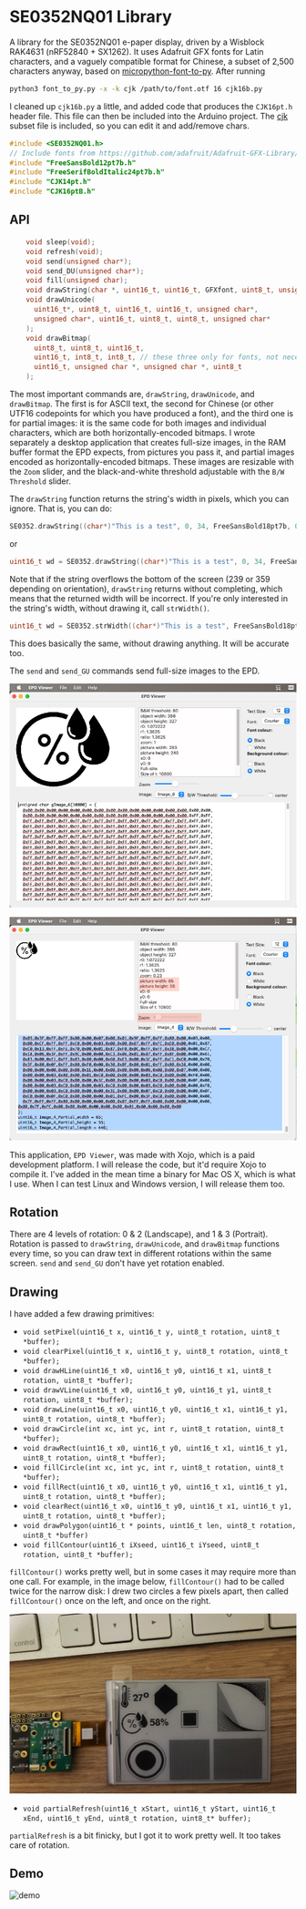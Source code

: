 # SE0352NQ01 Library

A library for the SE0352NQ01 e-paper display, driven by a Wisblock RAK4631 (nRF52840 + SX1262). It uses Adafruit GFX fonts for Latin characters, and a vaguely compatible format for Chinese, a subset of 2,500 characters anyway, based on [micropython-font-to-py](https://github.com/peterhinch/micropython-font-to-py). After running

```sh
python3 font_to_py.py -x -k cjk /path/to/font.otf 16 cjk16b.py
```

I cleaned up `cjk16b.py` a little, and added code that produces the `CJK16pt.h` header file. This file can then be included into the Arduino project. The [cjk](assets/cjk) subset file is included, so you can edit it and add/remove chars.

```c
#include <SE0352NQ01.h>
// Include fonts from https://github.com/adafruit/Adafruit-GFX-Library/tree/master/Fonts
#include "FreeSansBold12pt7b.h"
#include "FreeSerifBoldItalic24pt7b.h"
#include "CJK14pt.h"
#include "CJK16ptB.h"
```

## API

```c
    void sleep(void);
    void refresh(void);
    void send(unsigned char*);
    void send_DU(unsigned char*);
    void fill(unsigned char);
    void drawString(char *, uint16_t, uint16_t, GFXfont, uint8_t, unsigned char*);
    void drawUnicode(
      uint16_t*, uint8_t, uint16_t, uint16_t, unsigned char*,
      unsigned char*, uint16_t, uint8_t, uint8_t, unsigned char*
    );
    void drawBitmap(
      uint8_t, uint8_t, uint16_t,
      uint16_t, int8_t, int8_t, // these three only for fonts, not necessary for bitmap images
      uint16_t, unsigned char *, unsigned char *, uint8_t
    );
```

The most important commands are, `drawString`, `drawUnicode`, and `drawBitmap`. The first is for ASCII text, the second for Chinese (or other UTF16 codepoints for which you have produced a font), and the third one is for partial images: it is the same code for both images and individual characters, which are both horizontally-encoded bitmaps. I wrote separately a desktop application that creates full-size images, in the RAM buffer format the EPD expects, from pictures you pass it, and partial images encoded as horizontally-encoded bitmaps. These images are resizable with the `Zoom` slider, and the black-and-white threshold adjustable with the `B/W Threshold` slider.

The `drawString` function returns the string's width in pixels, which you can ignore. That is, you can do:

```c
SE0352.drawString((char*)"This is a test", 0, 34, FreeSansBold18pt7b, 0, frame);
```

or

```c
uint16_t wd = SE0352.drawString((char*)"This is a test", 0, 34, FreeSansBold18pt7b, 0, frame);
```

Note that if the string overflows the bottom of the screen (239 or 359 depending on orientation), `drawString` returns without completing, which means that the returned width will be incorrect. If you're only interested in the string's width, without drawing it, call `strWidth()`.

```c
uint16_t wd = SE0352.strWidth((char*)"This is a test", FreeSansBold18pt7b);
```

This does basically the same, without drawing anything. It will be accurate too.

The `send` and `send_GU` commands send full-size images to the EPD.

![Full-Size_Image](assets/Full-Size_Image.jpg)

![Resized_Image](assets/Resized_Image.jpg)

This application, `EPD Viewer`, was made with Xojo, which is a paid development platform. I will release the code, but it'd require Xojo to compile it. I've added in the mean time a binary for Mac OS X, which is what I use. When I can test Linux and Windows version, I will release them too.

## Rotation

There are 4 levels of rotation: 0 & 2 (Landscape), and 1 & 3 (Portrait). Rotation is passed to `drawString`, `drawUnicode`, and `drawBitmap` functions every time, so you can draw text in different rotations within the same screen. `send` and `send_GU` don't have yet rotation enabled.

## Drawing

I have added a few drawing primitives:

* `void setPixel(uint16_t x, uint16_t y, uint8_t rotation, uint8_t *buffer);`
* `void clearPixel(uint16_t x, uint16_t y, uint8_t rotation, uint8_t *buffer);`
* `void drawHLine(uint16_t x0, uint16_t y0, uint16_t x1, uint8_t rotation, uint8_t *buffer);`
* `void drawVLine(uint16_t x0, uint16_t y0, uint16_t y1, uint8_t rotation, uint8_t *buffer);`
* `void drawLine(uint16_t x0, uint16_t y0, uint16_t x1, uint16_t y1, uint8_t rotation, uint8_t *buffer);`
* `void drawCircle(int xc, int yc, int r, uint8_t rotation, uint8_t *buffer);`
* `void drawRect(uint16_t x0, uint16_t y0, uint16_t x1, uint16_t y1, uint8_t rotation, uint8_t *buffer);`
* `void fillCircle(int xc, int yc, int r, uint8_t rotation, uint8_t *buffer);`
* `void fillRect(uint16_t x0, uint16_t y0, uint16_t x1, uint16_t y1, uint8_t rotation, uint8_t *buffer);`
* `void clearRect(uint16_t x0, uint16_t y0, uint16_t x1, uint16_t y1, uint8_t rotation, uint8_t *buffer);`
* `void drawPolygon(uint16_t * points, uint16_t len, uint8_t rotation, uint8_t *buffer)`
* `void fillContour(uint16_t iXseed, uint16_t iYseed, uint8_t rotation, uint8_t *buffer);`

`fillContour()` works pretty well, but in some cases it may require more than one call. For example, in the image below, `fillContour()` had to be called twice for the narrow disk: I drew two circles a few pixels apart, then called `fillContour()` once on the left, and once on the right.

![Drawing_Functions](assets/Drawing_Functions.png)

* `void partialRefresh(uint16_t xStart, uint16_t yStart, uint16_t xEnd, uint16_t yEnd, uint8_t rotation, uint8_t* buffer);`

`partialRefresh` is a bit finicky, but I got it to work pretty well. It too takes care of rotation.

## Demo

![demo](assets/demo.gif)
